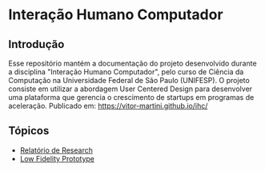 # Interação Humano Computador

## Introdução

Esse repositório mantém a documentação do projeto desenvolvido durante a disciplina "Interação Humano Computador", pelo curso de Ciência da Computação na Universidade Federal de São Paulo (UNIFESP). 
O projeto consiste em utilizar a abordagem User Centered Design para desenvolver uma plataforma que gerencia o crescimento de startups em programas de aceleração.
Publicado em: https://vitor-martini.github.io/ihc/

## Tópicos

* [Relatório de Research](/src/research.md)
* [Low Fidelity Prototype](/src/lofi-prototype.md)
